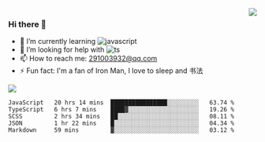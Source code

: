 <img align='right' src='https://github-readme-stats.vercel.app/api?username=niaogege&show_icons=true&theme=radical'/>

### Hi there 👋

- 🌱 I’m currently learning ![javascript](https://img.shields.io/badge/javacript-learn-orange)
- 🤔 I’m looking for help with ![ts](https://img.shields.io/badge/ts-learn-yellow)
- 📫 How to reach me: 291003932@qq.com
- ⚡ Fun fact:  I'm a fan of Iron Man, I love to sleep and 书法

![](https://github-readme-stats.vercel.app/api/top-langs/?username=niaogege&layout=compact)

<!--START_SECTION:waka-->
```text
JavaScript   20 hrs 14 mins  ████████████████░░░░░░░░░   63.74 % 
TypeScript   6 hrs 7 mins    ████▓░░░░░░░░░░░░░░░░░░░░   19.26 % 
SCSS         2 hrs 34 mins   ██░░░░░░░░░░░░░░░░░░░░░░░   08.11 % 
JSON         1 hr 22 mins    █░░░░░░░░░░░░░░░░░░░░░░░░   04.34 % 
Markdown     59 mins         ▓░░░░░░░░░░░░░░░░░░░░░░░░   03.12 % 
```
<!--END_SECTION:waka-->
